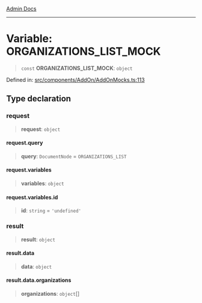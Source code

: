 [Admin Docs](/)

***

# Variable: ORGANIZATIONS\_LIST\_MOCK

> `const` **ORGANIZATIONS\_LIST\_MOCK**: `object`

Defined in: [src/components/AddOn/AddOnMocks.ts:113](https://github.com/PalisadoesFoundation/talawa-admin/blob/main/src/components/AddOn/AddOnMocks.ts#L113)

## Type declaration

### request

> **request**: `object`

#### request.query

> **query**: `DocumentNode` = `ORGANIZATIONS_LIST`

#### request.variables

> **variables**: `object`

#### request.variables.id

> **id**: `string` = `'undefined'`

### result

> **result**: `object`

#### result.data

> **data**: `object`

#### result.data.organizations

> **organizations**: `object`[]
